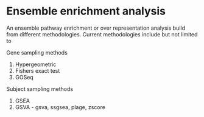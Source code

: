 # Ensemble enrichment analysis
An ensemble pathway enrichment or over representation analysis build from different methodologies. Current methodologies include but not limited to 

Gene sampling methods
1. Hypergeometric
2. Fishers exact test
3. GOSeq

Subject sampling methods
1. GSEA
2. GSVA - gsva, ssgsea, plage, zscore

